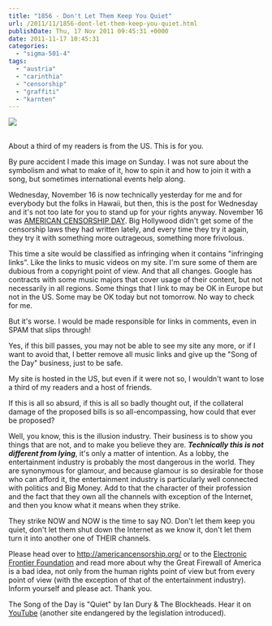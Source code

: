 ```yaml
---
title: "1856 - Don't Let Them Keep You Quiet"
url: /2011/11/1856-dont-let-them-keep-you-quiet.html
publishDate: Thu, 17 Nov 2011 09:45:31 +0000
date: 2011-11-17 10:45:31
categories: 
  - "sigma-501-4"
tags: 
  - "austria"
  - "carinthia"
  - "censorship"
  - "graffiti"
  - "karnten"
---
```

<div class="container">
<div class="center"><a target="_blank" href="https://d25zfm9zpd7gm5.cloudfront.net/1200x1200/2011/20111113_155140_ps.jpg"><img src="https://d25zfm9zpd7gm5.cloudfront.net/0600x0600/2011/20111113_155140_ps.jpg" /></a></div>
</div>
<br />

About a third of my readers is from the US. This is for you.

By pure accident I made this image on Sunday. I was not sure about the symbolism and what to make of it, how to spin it and how to join it with a song, but sometimes international events help along.

Wednesday, November 16 is now technically yesterday for me and for everybody but the folks in Hawaii, but then, this is the post for Wednesday and it's not too late for you to stand up for your rights anyway. November 16 was <a href="http://americancensorship.org/" target="_blank">AMERICAN CENSORSHIP DAY</a>. Big Hollywood didn't get some of the censorship laws they had written lately, and every time they try it again, they try it with something more outrageous, something more frivolous. 

This time a site would be classified as infringing when it contains "infringing links". Like the links to music videos on my site. I'm sure some of them are dubious from a copyright point of view. And that all changes. Google has contracts with some music majors that cover usage of their content, but not necessarily in all regions. Some things that I link to may be OK in Europe but not in the US. Some may be OK today but not tomorrow. No way to check for me. 

But it's worse. I would be made responsible for links in comments, even in SPAM that slips through!

Yes, if this bill passes, you may not be able to see my site any more, or if I want to avoid that, I better remove all music links and give up the "Song of the Day" business, just to be safe.

My site is hosted in the US, but even if it were not so, I wouldn't want to lose a third of my readers and a host of friends.

If this is all so absurd, if this is all so badly thought out, if the collateral damage of the proposed bills is so all-encompassing, how could that ever be proposed?

Well, you know, this is the illusion industry. Their business is to show you things that are not, and to make you believe they are. <em><strong>Technically this is not different from lying</strong></em>, it's only a matter of intention. As a lobby, the entertainment industry is probably the most dangerous in the world. They are synonymous for glamour, and because glamour is so desirable for those who can afford it, the entertainment industry is particularly well connected with politics and Big Money. Add to that the character of their profession and the fact that they own all the channels with exception of the Internet, and then you know what it means when they strike.

They strike NOW and NOW is the time to say NO. Don't let them keep you quiet, don't let them shut down the Internet as we know it, don't let them turn it into another one of THEIR channels. 

 Please head over to <a href="http://americancensorship.org/" target="_blank">http://americancensorship.org/</a> or to the <a href="https://www.eff.org/" target="_blank">Electronic Frontier Foundation</a> and read more about why the Great Firewall of America is a bad idea, not only from the human rights point of view but from every point of view (with the exception of that of the entertainment industry). Inform yourself and please act. Thank you.

The Song of the Day is "Quiet" by Ian Dury & The Blockheads. Hear it on <a href="http://www.youtube.com/watch?v=jbmQ4aTnhJg" target="_blank">YouTube</a> (another site endangered by the legislation introduced).
